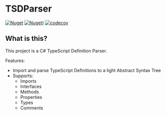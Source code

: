# TSDParser

[![Nuget](https://img.shields.io/nuget/vpre/TSDParser.svg?style=flat-square)](https://www.nuget.org/packages/TSDParser)
[![Nuget)](https://img.shields.io/nuget/dt/TSDParser.svg?style=flat-square)](https://www.nuget.org/packages/TSDParser)
[![codecov](https://codecov.io/gh/IvanJosipovic/TSDParser/branch/alpha/graph/badge.svg?token=h453kfi3zo)](https://codecov.io/gh/IvanJosipovic/TSDParser)

## What is this?

This project is a C# TypeScript Definition Parser.

Features:

- Import and parse TypeScript Definitions to a light Abstract Syntax Tree
- Supports:
  - Imports
  - Interfaces
  - Methods
  - Properties
  - Types
  - Comments
